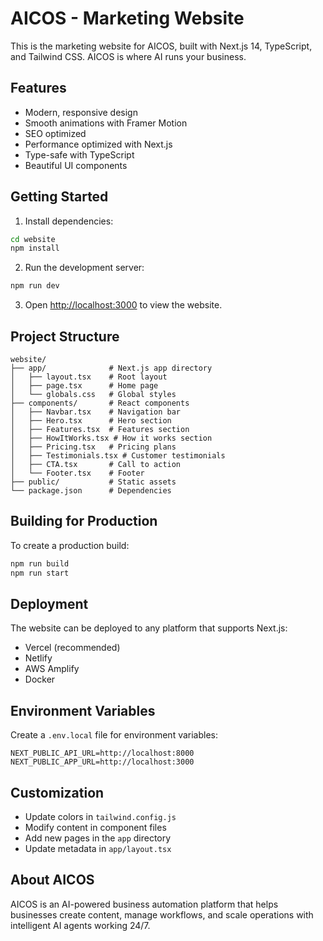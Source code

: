# AICOS - Marketing Website

This is the marketing website for AICOS, built with Next.js 14, TypeScript, and Tailwind CSS. AICOS is where AI runs your business.

## Features

- Modern, responsive design
- Smooth animations with Framer Motion
- SEO optimized
- Performance optimized with Next.js
- Type-safe with TypeScript
- Beautiful UI components

## Getting Started

1. Install dependencies:
```bash
cd website
npm install
```

2. Run the development server:
```bash
npm run dev
```

3. Open [http://localhost:3000](http://localhost:3000) to view the website.

## Project Structure

```
website/
├── app/              # Next.js app directory
│   ├── layout.tsx    # Root layout
│   ├── page.tsx      # Home page
│   └── globals.css   # Global styles
├── components/       # React components
│   ├── Navbar.tsx    # Navigation bar
│   ├── Hero.tsx      # Hero section
│   ├── Features.tsx  # Features section
│   ├── HowItWorks.tsx # How it works section
│   ├── Pricing.tsx   # Pricing plans
│   ├── Testimonials.tsx # Customer testimonials
│   ├── CTA.tsx       # Call to action
│   └── Footer.tsx    # Footer
├── public/           # Static assets
└── package.json      # Dependencies
```

## Building for Production

To create a production build:

```bash
npm run build
npm run start
```

## Deployment

The website can be deployed to any platform that supports Next.js:

- Vercel (recommended)
- Netlify
- AWS Amplify
- Docker

## Environment Variables

Create a `.env.local` file for environment variables:

```env
NEXT_PUBLIC_API_URL=http://localhost:8000
NEXT_PUBLIC_APP_URL=http://localhost:3000
```

## Customization

- Update colors in `tailwind.config.js`
- Modify content in component files
- Add new pages in the `app` directory
- Update metadata in `app/layout.tsx`

## About AICOS

AICOS is an AI-powered business automation platform that helps businesses create content, manage workflows, and scale operations with intelligent AI agents working 24/7.
